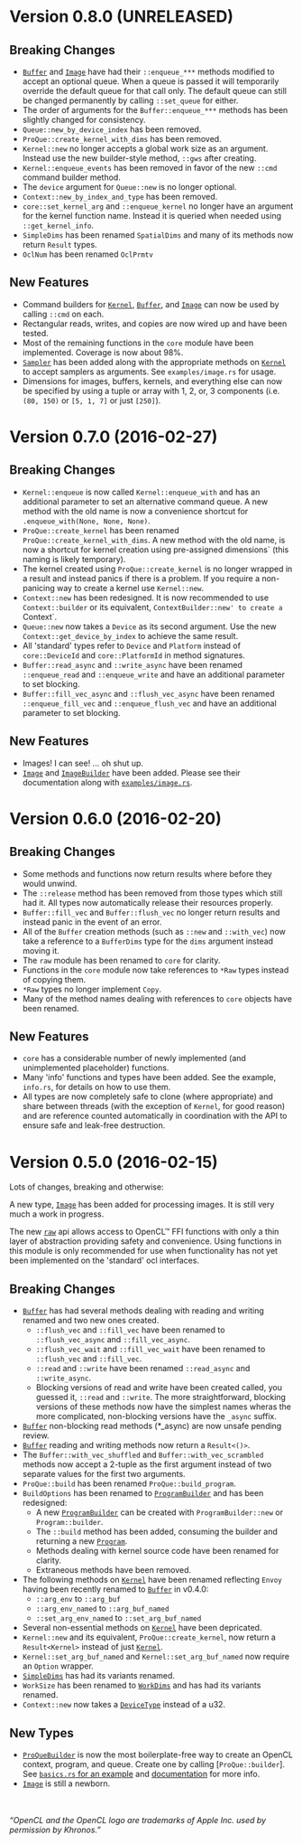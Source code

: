 Version 0.8.0 (UNRELEASED)
==========================

Breaking Changes
----------------
* [`Buffer`] and [`Image`] have had their `::enqueue_***` methods modified to
  accept an optional queue. When a queue is passed it will temporarily
  override the default queue for that call only. The default queue can still
  be changed permanently by calling `::set_queue` for either.
* The order of arguments for the `Buffer::enqueue_***` methods has been
  slightly changed for consistency.
* `Queue::new_by_device_index` has been removed.
* `ProQue::create_kernel_with_dims` has been removed.
* `Kernel::new` no longer accepts a global work size as an argument. Instead
  use the new builder-style method, `::gws` after creating.
* `Kernel::enqueue_events` has been removed in favor of the new `::cmd`
  command builder method.
* The `device` argument for `Queue::new` is no longer optional.
* `Context::new_by_index_and_type` has been removed.
* `core::set_kernel_arg` and `::enqueue_kernel` no longer have an argument for
  the kernel function name. Instead it is queried when needed using
  `::get_kernel_info`.
* `SimpleDims` has been renamed `SpatialDims` and many of its methods now
  return `Result` types.
* `OclNum` has been renamed `OclPrmtv`


New Features
------------
* Command builders for [`Kernel`], [`Buffer`], and [`Image`] can now be used
  by calling `::cmd` on each.
* Rectangular reads, writes, and copies are now wired up and have been tested.
* Most of the remaining functions in the `core` module have been implemented.
  Coverage is now about 98%.
* [`Sampler`] has been added along with the appropriate methods on [`Kernel`]
  to accept samplers as arguments. See `examples/image.rs` for usage.
* Dimensions for images, buffers, kernels, and everything else can now be
  specified by using a tuple or array with 1, 2, or, 3 components (i.e. `(80,
  150)` or `[5, 1, 7]` or just `[250]`).


[`Sampler`]: http://doc.cogciprocate.com/ocl/struct.Sampler.html


Version 0.7.0 (2016-02-27)
==========================

Breaking Changes
----------------
* `Kernel::enqueue` is now called `Kernel::enqueue_with` and has an additional
  parameter to set an alternative command queue. A new method with the old
  name is now a convenience shortcut for `.enqueue_with(None, None, None)`.
* `ProQue::create_kernel` has been renamed `ProQue::create_kernel_with_dims`.
  A new method with the old name, is now a shortcut for kernel creation using
  pre-assigned dimensions` (this naming is likely temporary).
* The kernel created using `ProQue::create_kernel` is no longer wrapped in a
  result and instead panics if there is a problem. If you require a 
  non-panicing way to create a kernel use `Kernel::new`.
* `Context::new` has been redesigned. It is now recommended to use
  `Context::builder` or its equivalent, `ContextBuilder::new' to create a
  `Context`.
* `Queue::new` now takes a `Device` as its second argument. Use the new 
  `Context::get_device_by_index` to achieve the same result.
* All 'standard' types refer to `Device` and `Platform` instead of
  `core::DeviceId` and `core::PlatformId` in method signatures.
* `Buffer::read_async` and `::write_async` have been renamed `::enqueue_read`
  and `::enqueue_write` and have an additional parameter to set blocking.
* `Buffer::fill_vec_async` and `::flush_vec_async` have been renamed 
  `::enqueue_fill_vec` and `::enqueue_flush_vec` and have an additional
  parameter to set blocking.

New Features
------------
* Images! I can see! ... oh shut up.
* [`Image`] and [`ImageBuilder`] have been added. Please see their
  documentation along with [`examples/image.rs`].


[`ImageBuilder`]: http://docs.cogciprocate.com/ocl/struct.ImageBuilder.html
[`examples/image.rs`]: https://github.com/cogciprocate/ocl/blob/master/examples/image.rs


Version 0.6.0 (2016-02-20)
==========================

Breaking Changes
----------------
* Some methods and functions now return results where before they would unwind.
* The `::release` method has been removed from those types which still had it.
  All types now automatically release their resources properly.
* `Buffer::fill_vec` and `Buffer::flush_vec` no longer return results and 
  instead panic in the event of an error.
* All of the `Buffer` creation methods (such as `::new` and `::with_vec`) now
  take a reference to a `BufferDims` type for the `dims` argument instead 
  moving it.
* The `raw` module has been renamed to `core` for clarity.
* Functions in the `core` module now take references to `*Raw` types instead of
  copying them.
* `*Raw` types no longer implement `Copy`.
* Many of the method names dealing with references to `core` objects have been
  renamed.

New Features
------------
* `core` has a considerable number of newly implemented (and unimplemented 
  placeholder) functions.
* Many 'info' functions and types have been added. See the example, `info.rs`,
  for details on how to use them.
* All types are now completely safe to clone (where appropriate) and share
  between threads (with the exception of `Kernel`, for good reason) and are
  reference counted automatically in coordination with the API to ensure safe
  and leak-free destruction.


[0.6doc]: http://doc.cogciprocate.com/ocl/
[`raw`]: http://docs.cogciprocate.com/ocl/raw/index.html


Version 0.5.0 (2016-02-15)
==========================

Lots of changes, breaking and otherwise:

A new type, [`Image`] has been added for processing images. It is still very
much a work in progress.

The new [`raw`] api allows access to OpenCL&trade; FFI functions with only a
thin layer of abstraction providing safety and convenience. Using functions in
this module is only recommended for use when functionality has not yet been
implemented on the 'standard' ocl interfaces.

Breaking Changes
----------------
* [`Buffer`] has had several methods dealing with reading and writing renamed
  and two new ones created. 
   * `::flush_vec` and `::fill_vec` have been renamed to `::flush_vec_async` 
     and `::fill_vec_async`. 
   * `::flush_vec_wait` and `::fill_vec_wait` have been renamed to 
     `::flush_vec` and `::fill_vec`. 
   * `::read` and `::write` have been renamed `::read_async` and 
     `::write_async`.
   * Blocking versions of read and write have been created called, you guessed
     it, `::read` and `::write`.
  The more straightforward, blocking versions of these methods now have the 
  simplest names wheras the more complicated, non-blocking versions have the 
  `_async` suffix.
* [`Buffer`] non-blocking read methods (*_async) are now unsafe pending review.
* [`Buffer`] reading and writing methods now return a `Result<()>`.
* The `Buffer::with_vec_shuffled` and `Buffer::with_vec_scrambled` methods 
  now accept a 2-tuple as the first argument instead of two separate values for 
  the first two arguments.
* `ProQue::build` has been renamed `ProQue::build_program`.
* `BuildOptions` has been renamed to [`ProgramBuilder`] and has been 
  redesigned:
   * A new [`ProgramBuilder`] can be created with `ProgramBuilder::new` or 
     `Program::builder`.
   * The `::build` method has been added, consuming the builder and returning
     a new [`Program`].
   * Methods dealing with kernel source code have been renamed for clarity.
   * Extraneous methods have been removed.
* The following methods on [`Kernel`] have been renamed reflecting `Envoy`
  having been recently renamed to [`Buffer`] in v0.4.0:
  * `::arg_env` to `::arg_buf`
  * `::arg_env_named` to `::arg_buf_named`
  * `::set_arg_env_named` to `::set_arg_buf_named`
* Several non-essential methods on [`Kernel`] have been depricated.
* `Kernel::new` and its equivalent, `ProQue::create_kernel`, now return a
  `Result<Kernel>` instead of just [`Kernel`].
* `Kernel::set_arg_buf_named` and `Kernel::set_arg_buf_named` now require an
  `Option` wrapper.
* [`SimpleDims`] has had its variants renamed.
* `WorkSize` has been renamed to [`WorkDims`] and has had its variants renamed.
* `Context::new` now takes a [`DeviceType`] instead of a u32.


New Types
---------
* [`ProQueBuilder`] is now the most boilerplate-free way to create an OpenCL
  context, program, and queue. Create one by calling [`ProQue::builder`].
  See [`basics.rs` for an example][0.5ba] and [documentation][0.5doc] for more info.
* [`Image`] is still a newborn.


[0.5doc]: http://doc.cogciprocate.com/ocl/
[0.5ba]: https://github.com/cogciprocate/ocl/blob/master/examples/basics.rs
[`Buffer`]: http://docs.cogciprocate.com/ocl/struct.Buffer.html
[`Image`]: http://docs.cogciprocate.com/ocl/struct.Image.html
[`raw`]: http://docs.cogciprocate.com/ocl/raw/index.html
[`ProQueBuilder`]: http://docs.cogciprocate.com/ocl/struct.ProQueBuilder.html
[`ProQue`]: http://docs.cogciprocate.com/ocl/struct.ProQue.html
['ProQue::builder']: http://docs.cogciprocate.com/ocl/struct.ProQue.html#method.builder
[`ProgramBuilder`]: http://docs.cogciprocate.com/ocl/struct.ProgramBuilder.html
[`Program`]: http://docs.cogciprocate.com/ocl/struct.Program.html
[`Kernel`]: http://docs.cogciprocate.com/ocl/struct.Kernel.html
[`SimpleDims`]: http://doc.cogciprocate.com/ocl/enum.SimpleDims.html
[`WorkDims`]: http://doc.cogciprocate.com/ocl/enum.WorkDims.html
[`DeviceType`]: http://doc.cogciprocate.com/ocl/raw/struct.DeviceType.html

<br/><br/>
*“OpenCL and the OpenCL logo are trademarks of Apple Inc. used by permission by Khronos.”*
